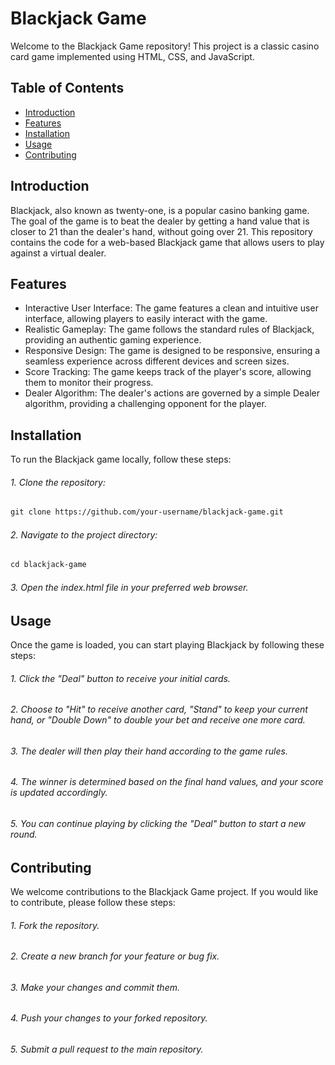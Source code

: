 # Blackjack Game

Welcome to the Blackjack Game repository! This project is a classic casino card game implemented using HTML, CSS, and JavaScript.

## Table of Contents

- [Introduction](#Introduction)
- [Features](#Features)
- [Installation](#Installation)
- [Usage](#Usage)
- [Contributing](#Contribution)

## Introduction

Blackjack, also known as twenty-one, is a popular casino banking game. The goal of the game is to beat the dealer by getting a hand value that is closer to 21 than the dealer's hand, without going over 21. This repository contains the code for a web-based Blackjack game that allows users to play against a virtual dealer.

## Features

- Interactive User Interface: The game features a clean and intuitive user interface, allowing players to easily interact with the game.
- Realistic Gameplay: The game follows the standard rules of Blackjack, providing an authentic gaming experience.
- Responsive Design: The game is designed to be responsive, ensuring a seamless experience across different devices and screen sizes.
- Score Tracking: The game keeps track of the player's score, allowing them to monitor their progress.
- Dealer Algorithm: The dealer's actions are governed by a simple Dealer algorithm, providing a challenging opponent for the player.

## Installation

To run the Blackjack game locally, follow these steps:

###### 1. Clone the repository:

```html
git clone https://github.com/your-username/blackjack-game.git
```

###### 2. Navigate to the project directory:

```html
cd blackjack-game
```

###### 3. Open the index.html file in your preferred web browser.

## Usage

Once the game is loaded, you can start playing Blackjack by following these steps:

###### 1. Click the "Deal" button to receive your initial cards.

###### 2. Choose to "Hit" to receive another card, "Stand" to keep your current hand, or "Double Down" to double your bet and receive one more card.

###### 3. The dealer will then play their hand according to the game rules.

###### 4. The winner is determined based on the final hand values, and your score is updated accordingly.

###### 5. You can continue playing by clicking the "Deal" button to start a new round.

## Contributing

We welcome contributions to the Blackjack Game project. If you would like to contribute, please follow these steps:

###### 1. Fork the repository.

###### 2. Create a new branch for your feature or bug fix.

###### 3. Make your changes and commit them.

###### 4. Push your changes to your forked repository.

###### 5. Submit a pull request to the main repository.
